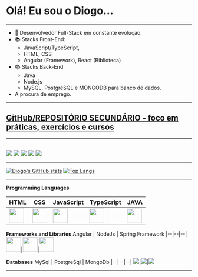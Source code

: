 # Olá! Eu sou o Diogo...
---

- 💼 Desenvolvedor Full-Stack em constante evolução.
- 📚 Stacks Front-End:
  - JavaScript/TypeScript,
  - HTML, CSS
  - Angular (Framework), React (Biblioteca)
- 📚 Stacks Back-End
  - Java
  - Node.js
  - MySQL, PostgreSQL e MONGODB para banco de dados.
- A procura de emprego.

---
## [GitHub/REPOSITÓRIO SECUNDÁRIO - foco em práticas, exercícios e cursos](https://github.com/Diguim)

---

<div><br>
  <a href="https://www.linkedin.com/in/diogootoni/" target="_blank"><img src="https://img.shields.io/badge/LinkedIn-0077B5?style=for-the-badge&logo=linkedin&logoColor=white"></a>
  <a href="https://www.instagram.com/diogo.ot.s/" target="_blank"><img src="https://img.shields.io/badge/Instagram-E4405F?style=for-the-badge&logo=instagram&logoColor=white"></a>
  <a href="https://twitter.com/indiguination" target="_blank"><img src="https://img.shields.io/badge/Twitter-1DA1F2?style=for-the-badge&logo=twitter&logoColor=white"></a>
  <a href="https://t.me/diogodiguim" target="_blank"><img src="https://img.shields.io/badge/Telegram-2CA5E0?style=for-the-badge&logo=telegram&logoColor=white"></a>
  <a href="https://discord.gg/RuFGb4Kcyr" target="_blank"><img src="https://img.shields.io/badge/Discord-7289DA?style=for-the-badge&logo=discord&logoColor=white"></a>

</div>

---
  
[![Diogo's GitHub stats](https://github-readme-stats.vercel.app/api?username=DiogoOtoni&show_icons=true&theme=onedark)](https://github.com/DiogoOtoni/github-readme-stats)
[![Top Langs](https://github-readme-stats.vercel.app/api/top-langs/?username=DiogoOtoni&layout=compact&theme=onedark)](https://github.com/DiogoOtoni/github-readme-stats)

---

**Programming Languages**

HTML | CSS | JavaScript | TypeScript | JAVA
|--|--|--|--|--|
<img align="center" src="https://cdn.jsdelivr.net/gh/devicons/devicon/icons/html5/html5-original.svg" width="40px"/>|<img src="https://cdn.jsdelivr.net/gh/devicons/devicon/icons/css3/css3-original.svg" width="40px"/>|<img align="center" src="https://cdn.jsdelivr.net/gh/devicons/devicon/icons/javascript/javascript-original.svg" width="40px" text-align=center/>|<img align="center" src="https://cdn.jsdelivr.net/gh/devicons/devicon/icons/typescript/typescript-original.svg" width="40px"/>|<img src="https://cdn.jsdelivr.net/gh/devicons/devicon/icons/java/java-original.svg" width="40px"/>

**Frameworks and Libraries**
Angular | NodeJs | Spring Framework
|--|--|--|
<img src="https://cdn.jsdelivr.net/gh/devicons/devicon/icons/angularjs/angularjs-original.svg" width="40px"/>|<img src="https://cdn.jsdelivr.net/gh/devicons/devicon/icons/nodejs/nodejs-original.svg" width="40px"/>|<img src="https://cdn.jsdelivr.net/gh/devicons/devicon/icons/spring/spring-original-wordmark.svg" width="40px"/>
          

**Databases**
MySql | PostgreSql | MongoDb
|--|--|--|
<img src="https://cdn.jsdelivr.net/gh/devicons/devicon/icons/mysql/mysql-original-wordmark.svg"/>|<img src="https://cdn.jsdelivr.net/gh/devicons/devicon/icons/postgresql/postgresql-original.svg"/>|<img src="https://cdn.jsdelivr.net/gh/devicons/devicon/icons/mongodb/mongodb-original-wordmark.svg"/>

---
